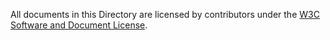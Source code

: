 All documents in this Directory are licensed by contributors
under the 
[W3C Software and Document License](https://www.w3.org/Consortium/Legal/copyright-software).
